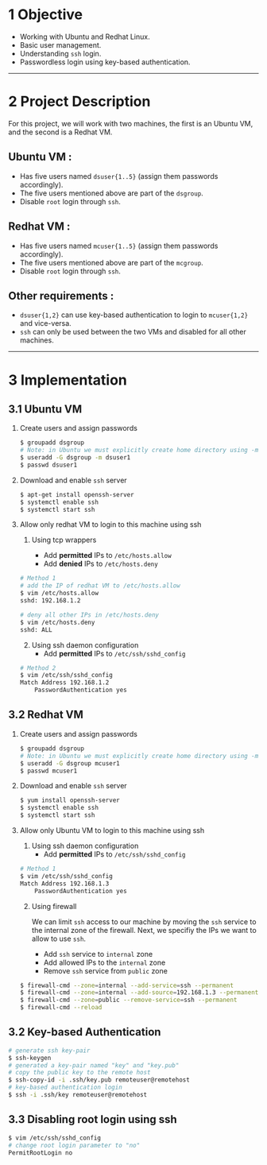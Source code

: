# 1 Objective

- Working with Ubuntu and Redhat Linux.
- Basic user management.
- Understanding `ssh` login.
- Passwordless login using key-based authentication.

--- 

# 2 Project Description

For this project, we will work with two machines, the first is an Ubuntu VM, and the second is a Redhat VM. 

## Ubuntu VM :
- Has five users named `dsuser{1..5}` (assign them passwords accordingly).
- The five users mentioned above are part of the `dsgroup`.
- Disable `root` login through `ssh`.

## Redhat VM :
- Has five users named `mcuser{1..5}` (assign them passwords accordingly).
- The five users mentioned above are part of the `mcgroup`.
- Disable `root` login through `ssh`.

## Other requirements :

- `dsuser{1,2}` can use key-based authentication to login to `mcuser{1,2}` and vice-versa.
- `ssh` can only be used between the two VMs and disabled for all other machines.

---

# 3 Implementation

## 3.1 Ubuntu VM

1. Create users and assign passwords

    ```bash
    $ groupadd dsgroup 
    # Note: in Ubuntu we must explicitly create home directory using -m
    $ useradd -G dsgroup -m dsuser1
    $ passwd dsuser1
    ```

2. Download and enable `ssh` server

    ```bash
    $ apt-get install openssh-server
    $ systemctl enable ssh
    $ systemctl start ssh
    ```

3. Allow only redhat VM to login to this machine using ssh
    
    1. Using tcp wrappers
    
        - Add **permitted** IPs to `/etc/hosts.allow`
        - Add **denied** IPs to `/etc/hosts.deny`
    

    ```bash
    # Method 1
    # add the IP of redhat VM to /etc/hosts.allow
    $ vim /etc/hosts.allow
    sshd: 192.168.1.2

    # deny all other IPs in /etc/hosts.deny
    $ vim /etc/hosts.deny
    sshd: ALL

    ```

    2. Using ssh daemon configuration
        - Add **permitted** IPs to `/etc/ssh/sshd_config`

    ```bash
    # Method 2
    $ vim /etc/ssh/sshd_config
    Match Address 192.168.1.2
        PasswordAuthentication yes
    ```

## 3.2 Redhat VM

1. Create users and assign passwords

    ```bash
    $ groupadd dsgroup 
    # Note: in Ubuntu we must explicitly create home directory using -m
    $ useradd -G dsgroup mcuser1
    $ passwd mcuser1
    ```

2. Download and enable `ssh` server

    ```bash
    $ yum install openssh-server
    $ systemctl enable ssh
    $ systemctl start ssh
    ```

3. Allow only Ubuntu VM to login to this machine using ssh
    
   1. Using ssh daemon configuration
        - Add **permitted** IPs to `/etc/ssh/sshd_config`

    ```bash
    # Method 1
    $ vim /etc/ssh/sshd_config
    Match Address 192.168.1.3
        PasswordAuthentication yes
    ```

    
    2. Using firewall
    
         We can limit `ssh` access to our machine by moving the `ssh` service to the internal zone of the firewall. Next, we specifiy the IPs we want to allow to use `ssh`.

        - Add `ssh` service to `internal` zone
        - Add allowed IPs to the `internal` zone
        - Remove `ssh` service from `public` zone

    ```bash
    $ firewall-cmd --zone=internal --add-service=ssh --permanent
    $ firewall-cmd --zone=internal --add-source=192.168.1.3 --permanent
    $ firewall-cmd --zone=public --remove-service=ssh --permanent
    $ firewall-cmd --reload
    ```


## 3.2 Key-based Authentication

```bash
# generate ssh key-pair
$ ssh-keygen
# generated a key-pair named "key" and "key.pub"
# copy the public key to the remote host
$ ssh-copy-id -i .ssh/key.pub remoteuser@remotehost
# key-based authentication login
$ ssh -i .ssh/key remoteuser@remotehost
```

## 3.3 Disabling root login using ssh

```bash
$ vim /etc/ssh/sshd_config
# change root login parameter to "no"
PermitRootLogin no
```